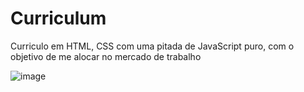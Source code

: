 # Curriculum
 Curriculo em HTML, CSS com uma pitada de JavaScript puro, com o objetivo de me alocar no mercado de trabalho
 
 
![image](https://user-images.githubusercontent.com/104180300/217058345-08c03e0a-b913-4a73-8bbb-844b619cddff.png)
